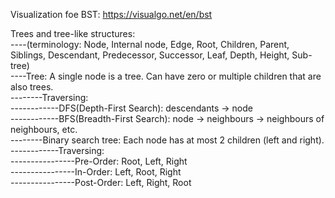 Visualization foe BST: https://visualgo.net/en/bst

Trees and tree-like structures:<br/>
----(terminology: Node, Internal node, Edge, Root, Children, Parent, Siblings, Descendant, Predecessor, Successor, Leaf, Depth, Height, Sub-tree)<br/>
----Tree: A single node is a tree. Can have zero or multiple children that are also trees.<br/>
--------Traversing:<br/>
------------DFS(Depth-First Search): descendants -> node<br/>
------------BFS(Breadth-First Search): node -> neighbours -> neighbours of neighbours, etc. <br/>
--------Binary search tree: Each node has at most 2 children (left and right).<br/>
------------Traversing:<br/>
----------------Pre-Order: Root, Left, Right<br/>
----------------In-Order: Left, Root, Right<br/>
----------------Post-Order: Left, Right, Root<br/>
